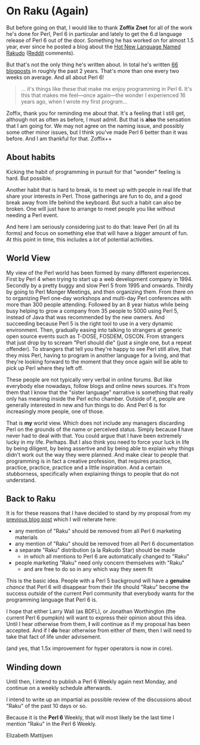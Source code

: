 On Raku (Again)
===============
But before going on that, I would like to thank **Zoffix Znet** for all of the
work he's done for Perl, Perl 6 in particular and lately to get the 6.d
language release of Perl 6 out of the door.  Something he has worked on for
almost 1.5 year, ever since he posted a blog about the
[Hot New Language Named Rakudo](https://perl6.party/post/The-Hot-New-Language-Named-Rakudo)
([Reddit](https://www.reddit.com/r/perl6/comments/6lstq3/the_hot_new_language_named_rakudo/) comments).

But that's not the only thing he's written about.  In total he's written
[66 blogposts](https://perl6.party) in roughly the past 2 years.  That's more
than one every two weeks on average.  And all about Perl 6!

> ... it's things like these that make me enjoy programming in Perl 6. It's
> this that makes me feel—once again—the wonder I experienced 16 years ago,
> when I wrote my first program...

Zoffix, thank you for reminding me about that.  It's a feeling that I still
get, although not as often as before, I must admit.  But that is **also** the
sensation that I am going for.  We may not agree on the naming issue, and
possibly some other minor issues, but I think you've made Perl 6 better than
it was before.  And I am thankful for that.  Zoffix++

About habits
------------
Kicking the habit of programming in pursuit for that "wonder" feeling is hard.
But possible.

Another habit that is hard to break, is to meet up with people in real life
that share your interests in Perl.  Those gatherings are fun to do, and a good
break away from life behind the keyboard.  But such a habit can also be broken.
One will just have to arrange to meet people you like without needing a Perl
event.

And here I am seriously considering just to do that: leave Perl (in all its
forms) and focus on something else that will have a bigger amount of fun.  At
this point in time, this includes a *lot* of potential activities.

World View
----------
My view of the Perl world has been formed by many different experiences.
First by Perl 4 when trying to start up a web development company in 1994.
Secondly by a pretty buggy and slow Perl 5 from 1995 and onwards.  Thirdly
by going to Perl Monger Meetings, and then organizing them.  From there on
to organizing Perl one-day workshops and multi-day Perl conferences with more
than 300 people attending. Followed by an 8 year hiatus while being busy
helping to grow a company from 35 people to 5000 using Perl 5, instead of Java
that was recommended by the new owners.  And succeeding because Perl 5 is the
right tool to use in a very dynamic environment.  Then, gradually easing into
talking to strangers at generic open source events such as T-DOSE, FOSDEM,
OSCON.  From strangers that just drop by to scream "Perl should die" (just a
single one, but a repeat offender).  To strangers that tell you they're
happy to see Perl still alive, that they miss Perl, having to program in
another language for a living, and that they're looking forward to the moment
that they once again will be able to pick up Perl where they left off.

These people are not typically very verbal in online forums.  But like
everybody else nowadays, follow blogs and online news sources.   It's from
them that I know that the "sister language" narrative is something that
really only has meaning inside the Perl echo chamber.  Outside of it, people
are generally interested in new and fun things to do.  And Perl 6 is for
increasingly more people, one of those.

That is **my** world view.  Which does not include any managers discarding
Perl on the grounds of the name or perceived status.  Simply because **I**
have never had to deal with that.  You could argue that I have been extremely
lucky in my life.  Perhaps.  But I also think you need to force your luck in
life by being diligent, by being assertive and by being able to explain why
things didn't work out the way they were planned.  And make clear to people
that programming is in fact a creative profession, that requires practice,
practice, practice, practice and a little inspiration.  And a certain
stubborness, specifically when explaining things to people that do not
understand.

Back to Raku
------------
It is for these reasons that I have decided to stand by my proposal from my
[previous blog post](https://liztormato.wordpress.com/2018/11/06/on-raku/)
which I will reiterate here:

- any mention of "Raku" should be removed from all Perl 6 marketing materials
- any mention of "Raku" should be removed from all Perl 6 documentation
- a separate "Raku" distribution (a la Rakudo Star) should be made
  - in which all mentions to Perl 6 are automatically changed to "Raku"
- people marketing "Raku" need only concern themselves with "Raku"
  - and are free to do so in any which way they seem fit

This is the basic idea.  People with a Perl 5 background will have a
**genuine** *chance* that Perl 6 will disappear from their life should
"Raku" become the success *outside* of the current Perl community that
everybody wants for the programming language that Perl 6 is.

I hope that either Larry Wall (as BDFL), or Jonathan Worthington (the
current Perl 6 pumpkin) will want to express their opinion about this idea.
Until I hear otherwise from them, **I** will continue as if my proposal has
been accepted.  And if I **do** hear otherwise from either of them, then I
will need to take that fact of life under advisement.

(and yes, that 1.5x improvement for hyper operators is now in core).

Winding down
------------
Until then, I intend to publish a Perl 6 Weekly again next Monday, and
continue on a weekly schedule afterwards.

I intend to write up an impartial as possible review of the discussions about
"Raku" of the past 10 days or so.

Because it is the **Perl 6** Weekly, that will most likely be the last time
I mention "Raku" in the Perl 6 Weekly.

Elizabeth Mattijsen
